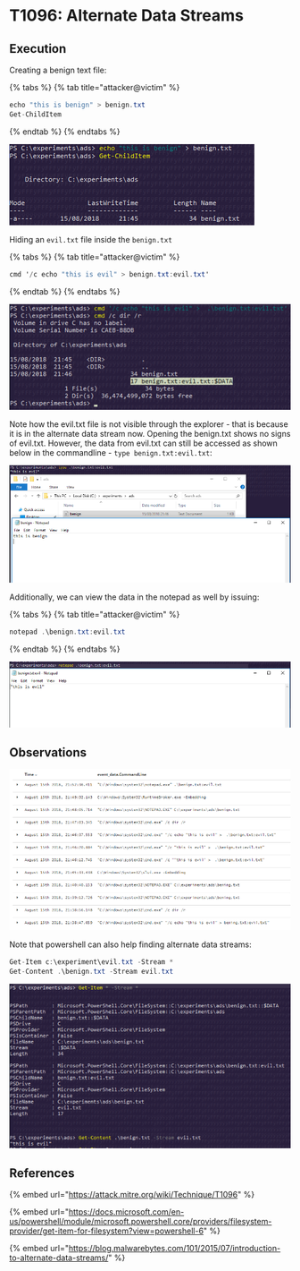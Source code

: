 # T1096: Alternate Data Streams

## Execution

Creating a benign text file:

{% tabs %}
{% tab title="attacker@victim" %}
```csharp
echo "this is benign" > benign.txt
Get-ChildItem
```
{% endtab %}
{% endtabs %}

![](../../.gitbook/assets/ads-benign.png)

Hiding an `evil.txt` file inside the `benign.txt`

{% tabs %}
{% tab title="attacker@victim" %}
```csharp
cmd '/c echo "this is evil" > benign.txt:evil.txt'
```
{% endtab %}
{% endtabs %}

![](../../.gitbook/assets/ads-evil.png)

Note how the evil.txt file is not visible through the explorer - that is because it is in the alternate data stream now. Opening the benign.txt shows no signs of evil.txt. However, the data from evil.txt can still be accessed as shown below in the commandline - `type benign.txt:evil.txt`:

![](../../.gitbook/assets/ads-evil-2.png)

Additionally, we can view the data in the notepad as well by issuing:

{% tabs %}
{% tab title="attacker@victim" %}
```csharp
notepad .\benign.txt:evil.txt
```
{% endtab %}
{% endtabs %}

![](../../.gitbook/assets/ads-evil3.png)

## Observations

![](../../.gitbook/assets/ads-commandline.png)

Note that powershell can also help finding alternate data streams:

```csharp
Get-Item c:\experiment\evil.txt -Stream *
Get-Content .\benign.txt -Stream evil.txt
```

![](../../.gitbook/assets/ads-powershell.png)

## References

{% embed url="https://attack.mitre.org/wiki/Technique/T1096" %}

{% embed url="https://docs.microsoft.com/en-us/powershell/module/microsoft.powershell.core/providers/filesystem-provider/get-item-for-filesystem?view=powershell-6" %}

{% embed url="https://blog.malwarebytes.com/101/2015/07/introduction-to-alternate-data-streams/" %}

